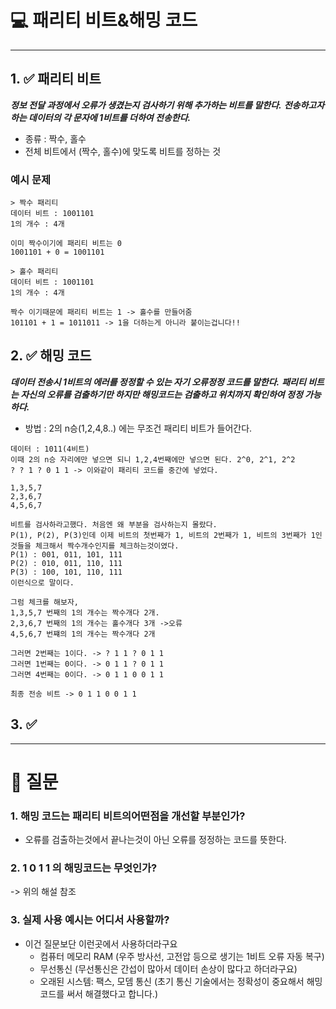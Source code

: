 # 💻 패리티 비트&해밍 코드

---


## 1. ✅ 패리티 비트

***정보 전달 과정에서 오류가 생겼는지 검사하기 위해 추가하는 비트를 말한다.***
***전송하고자 하는 데이터의 각 문자에 1비트를 더하여 전송한다.***

- 종류 : 짝수, 홀수
- 전체 비트에서 (짝수, 홀수)에 맞도록 비트를 정하는 것

### 예시 문제

```
> 짝수 패리티
데이터 비트 : 1001101
1의 개수 : 4개

이미 짝수이기에 패리티 비트는 0 
1001101 + 0 = 1001101
```

```
> 홀수 패리티
데이터 비트 : 1001101
1의 개수 : 4개

짝수 이기때문에 패리티 비트는 1 -> 홀수를 만들어줌
101101 + 1 = 1011011 -> 1을 더하는게 아니라 붙이는겁니다!! 
```

## 2. ✅ 해밍 코드
***데이터 전송시 1비트의 에러를 정정할 수 있는 자기 오류정정 코드를 말한다.***
***패리티 비트는 자신의 오류를 검출하기만 하지만 해밍코드는 검출하고 위치까지 확인하여 정정 가능하다.***

- 방법 : 2의 n승(1,2,4,8..) 에는 무조건 패리티 비트가 들어간다.
```
데이터 : 1011(4비트)
이때 2의 n승 자리에만 넣으면 되니 1,2,4번째에만 넣으면 된다. 2^0, 2^1, 2^2
? ? 1 ? 0 1 1 -> 이와같이 패리티 코드를 중간에 넣었다.

1,3,5,7
2,3,6,7
4,5,6,7

비트를 검사하라고했다. 처음엔 왜 부분을 검사하는지 몰랐다. 
P(1), P(2), P(3)인데 이제 비트의 첫번째가 1, 비트의 2번째가 1, 비트의 3번째가 1인것들을 체크해서 짝수개수인지를 체크하는것이였다.
P(1) : 001, 011, 101, 111
P(2) : 010, 011, 110, 111
P(3) : 100, 101, 110, 111 
이런식으로 말이다.

그럼 체크를 해보자, 
1,3,5,7 번째의 1의 개수는 짝수개다 2개.
2,3,6,7 번째의 1의 개수는 홀수개다 3개 ->오류
4,5,6,7 번쨰의 1의 개수는 짝수개다 2개

그러면 2번째는 1이다. -> ? 1 1 ? 0 1 1
그러면 1번째는 0이다. -> 0 1 1 ? 0 1 1
그러면 4번째는 0이다. -> 0 1 1 0 0 1 1

최종 전송 비트 -> 0 1 1 0 0 1 1
```

## 3. ✅

---

# 🤔 질문

### 1. 해밍 코드는 패리티 비트의어떤점을 개선할 부분인가?
- 오류를 검출하는것에서 끝나는것이 아닌 오류를 정정하는 코드를 뜻한다.

### 2. 1 0 1 1 의 해밍코드는 무엇인가?
-> 위의 해설 참조

### 3. 실제 사용 예시는 어디서 사용할까?
- 이건 질문보단 이런곳에서 사용하더라구요
    - 컴퓨터 메모리 RAM (우주 방사선, 고전압 등으로 생기는 1비트 오류 자동 복구)
    - 무선통신 (무선통신은 간섭이 많아서 데이터 손상이 많다고 하더라구요)
    - 오래된 시스템: 팩스, 모뎀 통신 (초기 통신 기술에서는 정확성이 중요해서 해밍코드를 써서 해결했다고 합니다.)


